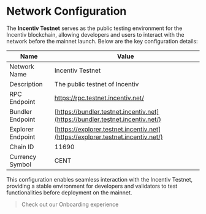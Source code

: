 


# Network Configuration

The **Incentiv Testnet** serves as the public testing environment for the Incentiv blockchain, allowing developers and users to interact with the network before the mainnet launch. Below are the key configuration details:

| Name              | Value                                                                           |
| ----------------- | ------------------------------------------------------------------------------- |
| Network Name      | Incentiv Testnet                                                                |
| Description       | The public testnet of Incentiv                                                  |
| RPC Endpoint      | https://rpc.testnet.incentiv.net/                                               |
| Bundler Endpoint  | [https://bundler.testnet.incentiv.net](https://bundler.testnet.incentiv.net/)   |
| Explorer Endpoint | [https://explorer.testnet.incentiv.net](https://explorer.testnet.incentiv.net/) |
| Chain ID          | 11690                                                                           |
| Currency Symbol   | CENT                                                                            |

This configuration enables seamless interaction with the Incentiv Testnet, providing a stable environment for developers and validators to test functionalities before deployment on the mainnet.

> <Check> Check out our Onboarding experience </Check>

          